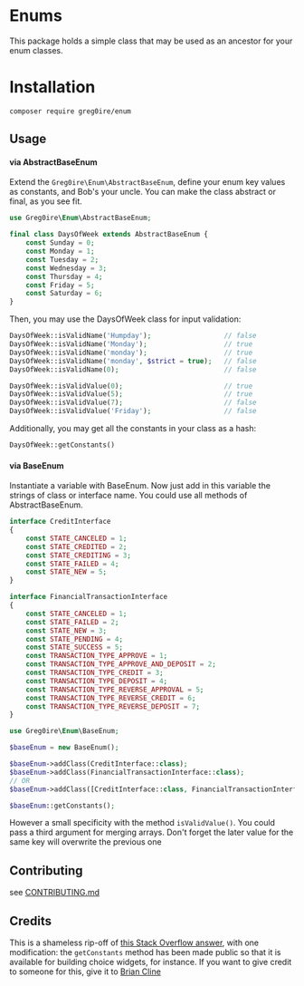 # Enums

This package holds a simple class that may be used as an ancestor for your
enum classes.

# Installation

    composer require greg0ire/enum

## Usage

#### via AbstractBaseEnum

Extend the `Greg0ire\Enum\AbstractBaseEnum`, define your enum key values as constants,
and Bob's your uncle. You can make the class abstract or final, as you see fit.

```php
use Greg0ire\Enum\AbstractBaseEnum;

final class DaysOfWeek extends AbstractBaseEnum {
    const Sunday = 0;
    const Monday = 1;
    const Tuesday = 2;
    const Wednesday = 3;
    const Thursday = 4;
    const Friday = 5;
    const Saturday = 6;
}
```

Then, you may use the DaysOfWeek class for input validation:

```php
DaysOfWeek::isValidName('Humpday');                  // false
DaysOfWeek::isValidName('Monday');                   // true
DaysOfWeek::isValidName('monday');                   // true
DaysOfWeek::isValidName('monday', $strict = true);   // false
DaysOfWeek::isValidName(0);                          // false

DaysOfWeek::isValidValue(0);                         // true
DaysOfWeek::isValidValue(5);                         // true
DaysOfWeek::isValidValue(7);                         // false
DaysOfWeek::isValidValue('Friday');                  // false
```

Additionally, you may get all the constants in your class as a hash:

```php
DaysOfWeek::getConstants()
```

#### via BaseEnum

Instantiate a variable with BaseEnum.
Now just add in this variable the strings of class or interface name.
You could use all methods of AbstractBaseEnum.

```php
interface CreditInterface
{
    const STATE_CANCELED = 1;
    const STATE_CREDITED = 2;
    const STATE_CREDITING = 3;
    const STATE_FAILED = 4;
    const STATE_NEW = 5;
}

interface FinancialTransactionInterface
{
    const STATE_CANCELED = 1;
    const STATE_FAILED = 2;
    const STATE_NEW = 3;
    const STATE_PENDING = 4;
    const STATE_SUCCESS = 5;
    const TRANSACTION_TYPE_APPROVE = 1;
    const TRANSACTION_TYPE_APPROVE_AND_DEPOSIT = 2;
    const TRANSACTION_TYPE_CREDIT = 3;
    const TRANSACTION_TYPE_DEPOSIT = 4;
    const TRANSACTION_TYPE_REVERSE_APPROVAL = 5;
    const TRANSACTION_TYPE_REVERSE_CREDIT = 6;
    const TRANSACTION_TYPE_REVERSE_DEPOSIT = 7;
}
```

```php
use Greg0ire\Enum\BaseEnum;

$baseEnum = new BaseEnum();

$baseEnum->addClass(CreditInterface::class);
$baseEnum->addClass(FinancialTransactionInterface::class);
// OR
$baseEnum->addClass([CreditInterface::class, FinancialTransactionInterface::class]);

$baseEnum::getConstants();
```

However a small specificity with the method `isValidValue()`.
You could pass a third argument for merging arrays.
Don't forget the later value for the same key will overwrite the previous one

## Contributing

see [CONTRIBUTING.md][1]

## Credits

This is a shameless rip-off of [this Stack Overflow answer][0], with one
modification: the `getConstants` method has been made public so that it is
available for building choice widgets, for instance. If you want to give credit
to someone for this, give it to [Brian Cline][2]

[0]: http://stackoverflow.com/a/254543/353612
[1]: ./CONTRIBUTING.md
[2]: http://stackoverflow.com/users/32536/brian-cline
